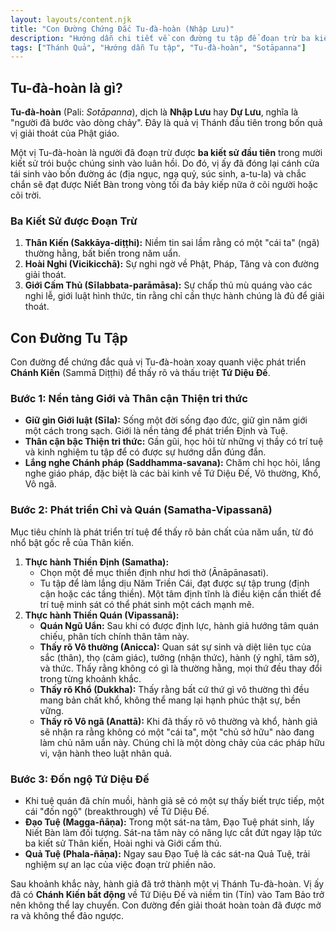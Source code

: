 ```yaml
---
layout: layouts/content.njk
title: "Con Đường Chứng Đắc Tu-đà-hoàn (Nhập Lưu)"
description: "Hướng dẫn chi tiết về con đường tu tập để đoạn trừ ba kiết sử đầu tiên và chứng đắc quả vị Tu-đà-hoàn, bước chân đầu tiên vào dòng Thánh."
tags: ["Thánh Quả", "Hướng dẫn Tu tập", "Tu-đà-hoàn", "Sotāpanna"]
---
```


## Tu-đà-hoàn là gì?

**Tu-đà-hoàn** (Pali: *Sotāpanna*), dịch là **Nhập Lưu** hay **Dự Lưu**, nghĩa là "người đã bước vào dòng chảy". Đây là quả vị Thánh đầu tiên trong bốn quả vị giải thoát của Phật giáo.

Một vị Tu-đà-hoàn là người đã đoạn trừ được **ba kiết sử đầu tiên** trong mười kiết sử trói buộc chúng sinh vào luân hồi. Do đó, vị ấy đã đóng lại cánh cửa tái sinh vào bốn đường ác (địa ngục, ngạ quỷ, súc sinh, a-tu-la) và chắc chắn sẽ đạt được Niết Bàn trong vòng tối đa bảy kiếp nữa ở cõi người hoặc cõi trời.

### Ba Kiết Sử được Đoạn Trừ
1.  **Thân Kiến (Sakkāya-diṭṭhi):** Niềm tin sai lầm rằng có một "cái ta" (ngã) thường hằng, bất biến trong năm uẩn.
2.  **Hoài Nghi (Vicikicchā):** Sự nghi ngờ về Phật, Pháp, Tăng và con đường giải thoát.
3.  **Giới Cấm Thủ (Sīlabbata-parāmāsa):** Sự chấp thủ mù quáng vào các nghi lễ, giới luật hình thức, tin rằng chỉ cần thực hành chúng là đủ để giải thoát.

## Con Đường Tu Tập

Con đường để chứng đắc quả vị Tu-đà-hoàn xoay quanh việc phát triển **Chánh Kiến** (Sammā Diṭṭhi) để thấy rõ và thấu triệt **Tứ Diệu Đế**.

### Bước 1: Nền tảng Giới và Thân cận Thiện tri thức
- **Giữ gìn Giới luật (Sīla):** Sống một đời sống đạo đức, giữ gìn năm giới một cách trong sạch. Giới là nền tảng để phát triển Định và Tuệ.
- **Thân cận bậc Thiện tri thức:** Gần gũi, học hỏi từ những vị thầy có trí tuệ và kinh nghiệm tu tập để có được sự hướng dẫn đúng đắn.
- **Lắng nghe Chánh pháp (Saddhamma-savana):** Chăm chỉ học hỏi, lắng nghe giáo pháp, đặc biệt là các bài kinh về Tứ Diệu Đế, Vô thường, Khổ, Vô ngã.

### Bước 2: Phát triển Chỉ và Quán (Samatha-Vipassanā)
Mục tiêu chính là phát triển trí tuệ để thấy rõ bản chất của năm uẩn, từ đó nhổ bật gốc rễ của Thân kiến.
1.  **Thực hành Thiền Định (Samatha):**
    - Chọn một đề mục thiền định như hơi thở (Ānāpānasati).
    - Tu tập để làm lắng dịu Năm Triền Cái, đạt được sự tập trung (định cận hoặc các tầng thiền). Một tâm định tĩnh là điều kiện cần thiết để trí tuệ minh sát có thể phát sinh một cách mạnh mẽ.
2.  **Thực hành Thiền Quán (Vipassanā):**
    - **Quán Ngũ Uẩn:** Sau khi có được định lực, hành giả hướng tâm quán chiếu, phân tích chính thân tâm này.
    - **Thấy rõ Vô thường (Anicca):** Quan sát sự sinh và diệt liên tục của sắc (thân), thọ (cảm giác), tưởng (nhận thức), hành (ý nghĩ, tâm sở), và thức. Thấy rằng không có gì là thường hằng, mọi thứ đều thay đổi trong từng khoảnh khắc.
    - **Thấy rõ Khổ (Dukkha):** Thấy rằng bất cứ thứ gì vô thường thì đều mang bản chất khổ, không thể mang lại hạnh phúc thật sự, bền vững.
    - **Thấy rõ Vô ngã (Anattā):** Khi đã thấy rõ vô thường và khổ, hành giả sẽ nhận ra rằng không có một "cái ta", một "chủ sở hữu" nào đang làm chủ năm uẩn này. Chúng chỉ là một dòng chảy của các pháp hữu vi, vận hành theo luật nhân quả.

### Bước 3: Đốn ngộ Tứ Diệu Đế
- Khi tuệ quán đã chín muồi, hành giả sẽ có một sự thấy biết trực tiếp, một cái "đốn ngộ" (breakthrough) về Tứ Diệu Đế.
- **Đạo Tuệ (Magga-ñāṇa):** Trong một sát-na tâm, Đạo Tuệ phát sinh, lấy Niết Bàn làm đối tượng. Sát-na tâm này có năng lực cắt đứt ngay lập tức ba kiết sử Thân kiến, Hoài nghi và Giới cấm thủ.
- **Quả Tuệ (Phala-ñāṇa):** Ngay sau Đạo Tuệ là các sát-na Quả Tuệ, trải nghiệm sự an lạc của việc đoạn trừ phiền não.

Sau khoảnh khắc này, hành giả đã trở thành một vị Thánh Tu-đà-hoàn. Vị ấy đã có **Chánh Kiến bất động** về Tứ Diệu Đế và niềm tin (Tín) vào Tam Bảo trở nên không thể lay chuyển. Con đường đến giải thoát hoàn toàn đã được mở ra và không thể đảo ngược.
